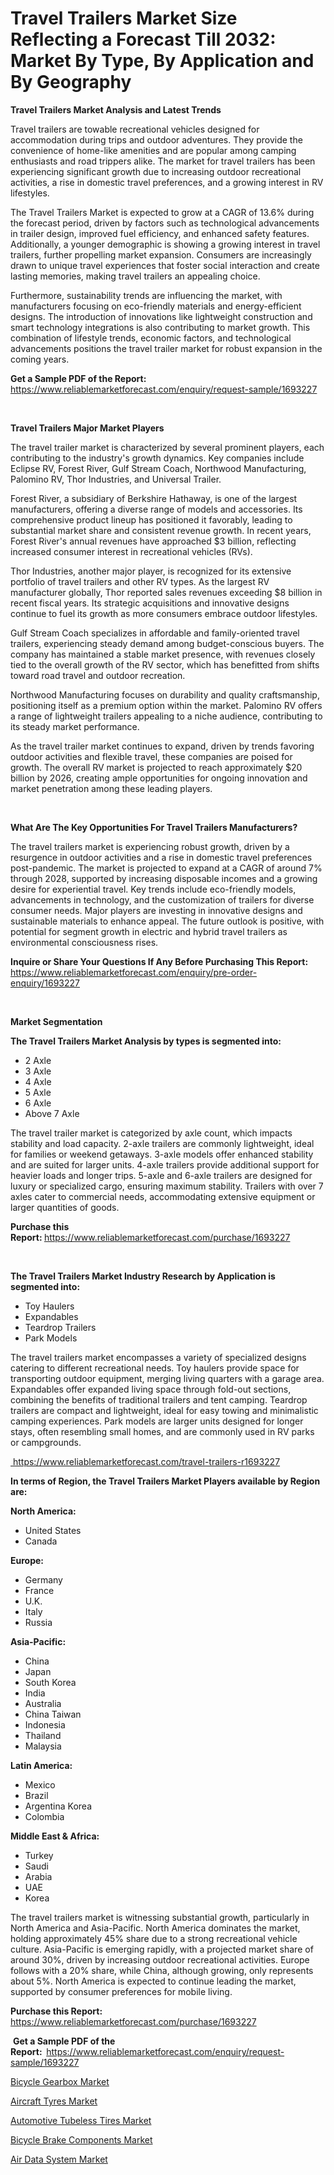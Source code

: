 <p><h1>Travel Trailers Market Size Reflecting a Forecast Till 2032: Market By Type, By Application and By Geography</h1></p><p><strong>Travel Trailers Market Analysis and Latest Trends</strong></p>
<p><p>Travel trailers are towable recreational vehicles designed for accommodation during trips and outdoor adventures. They provide the convenience of home-like amenities and are popular among camping enthusiasts and road trippers alike. The market for travel trailers has been experiencing significant growth due to increasing outdoor recreational activities, a rise in domestic travel preferences, and a growing interest in RV lifestyles.</p><p>The Travel Trailers Market is expected to grow at a CAGR of 13.6% during the forecast period, driven by factors such as technological advancements in trailer design, improved fuel efficiency, and enhanced safety features. Additionally, a younger demographic is showing a growing interest in travel trailers, further propelling market expansion. Consumers are increasingly drawn to unique travel experiences that foster social interaction and create lasting memories, making travel trailers an appealing choice.</p><p>Furthermore, sustainability trends are influencing the market, with manufacturers focusing on eco-friendly materials and energy-efficient designs. The introduction of innovations like lightweight construction and smart technology integrations is also contributing to market growth. This combination of lifestyle trends, economic factors, and technological advancements positions the travel trailer market for robust expansion in the coming years.</p></p>
<p><strong>Get a Sample PDF of the Report:&nbsp;</strong> <a href="https://www.reliablemarketforecast.com/enquiry/request-sample/1693227?utm_campaign=1833&utm_medium=2&utm_source=Github&utm_content=ia&utm_term=30032025&utm_id=travel-trailers">https://www.reliablemarketforecast.com/enquiry/request-sample/1693227</a></p>
<p>&nbsp;</p>
<p><strong>Travel Trailers Major Market Players</strong></p>
<p><p>The travel trailer market is characterized by several prominent players, each contributing to the industry's growth dynamics. Key companies include Eclipse RV, Forest River, Gulf Stream Coach, Northwood Manufacturing, Palomino RV, Thor Industries, and Universal Trailer. </p><p>Forest River, a subsidiary of Berkshire Hathaway, is one of the largest manufacturers, offering a diverse range of models and accessories. Its comprehensive product lineup has positioned it favorably, leading to substantial market share and consistent revenue growth. In recent years, Forest River's annual revenues have approached $3 billion, reflecting increased consumer interest in recreational vehicles (RVs).</p><p>Thor Industries, another major player, is recognized for its extensive portfolio of travel trailers and other RV types. As the largest RV manufacturer globally, Thor reported sales revenues exceeding $8 billion in recent fiscal years. Its strategic acquisitions and innovative designs continue to fuel its growth as more consumers embrace outdoor lifestyles.</p><p>Gulf Stream Coach specializes in affordable and family-oriented travel trailers, experiencing steady demand among budget-conscious buyers. The company has maintained a stable market presence, with revenues closely tied to the overall growth of the RV sector, which has benefitted from shifts toward road travel and outdoor recreation.</p><p>Northwood Manufacturing focuses on durability and quality craftsmanship, positioning itself as a premium option within the market. Palomino RV offers a range of lightweight trailers appealing to a niche audience, contributing to its steady market performance.</p><p>As the travel trailer market continues to expand, driven by trends favoring outdoor activities and flexible travel, these companies are poised for growth. The overall RV market is projected to reach approximately $20 billion by 2026, creating ample opportunities for ongoing innovation and market penetration among these leading players.</p></p>
<p>&nbsp;</p>
<p><strong>What Are The Key Opportunities For Travel Trailers Manufacturers?</strong></p>
<p><p>The travel trailers market is experiencing robust growth, driven by a resurgence in outdoor activities and a rise in domestic travel preferences post-pandemic. The market is projected to expand at a CAGR of around 7% through 2028, supported by increasing disposable incomes and a growing desire for experiential travel. Key trends include eco-friendly models, advancements in technology, and the customization of trailers for diverse consumer needs. Major players are investing in innovative designs and sustainable materials to enhance appeal. The future outlook is positive, with potential for segment growth in electric and hybrid travel trailers as environmental consciousness rises.</p></p>
<p><strong>Inquire or Share Your Questions If Any Before Purchasing This Report:</strong> <a href="https://www.reliablemarketforecast.com/enquiry/pre-order-enquiry/1693227?utm_campaign=1833&utm_medium=2&utm_source=Github&utm_content=ia&utm_term=30032025&utm_id=travel-trailers">https://www.reliablemarketforecast.com/enquiry/pre-order-enquiry/1693227</a></p>
<p>&nbsp;</p>
<p><strong>Market Segmentation</strong></p>
<p><strong>The Travel Trailers Market Analysis by types is segmented into:</strong></p>
<p><ul><li>2 Axle</li><li>3 Axle</li><li>4 Axle</li><li>5 Axle</li><li>6 Axle</li><li>Above 7 Axle</li></ul></p>
<p><p>The travel trailer market is categorized by axle count, which impacts stability and load capacity. 2-axle trailers are commonly lightweight, ideal for families or weekend getaways. 3-axle models offer enhanced stability and are suited for larger units. 4-axle trailers provide additional support for heavier loads and longer trips. 5-axle and 6-axle trailers are designed for luxury or specialized cargo, ensuring maximum stability. Trailers with over 7 axles cater to commercial needs, accommodating extensive equipment or larger quantities of goods.</p></p>
<p><strong>Purchase this Report:&nbsp;</strong><a href="https://www.reliablemarketforecast.com/purchase/1693227?utm_campaign=1833&utm_medium=2&utm_source=Github&utm_content=ia&utm_term=30032025&utm_id=travel-trailers">https://www.reliablemarketforecast.com/purchase/1693227</a></p>
<p>&nbsp;</p>
<p><strong>The Travel Trailers Market Industry Research by Application is segmented into:</strong></p>
<p><ul><li>Toy Haulers</li><li>Expandables</li><li>Teardrop Trailers</li><li>Park Models</li></ul></p>
<p><p>The travel trailers market encompasses a variety of specialized designs catering to different recreational needs. Toy haulers provide space for transporting outdoor equipment, merging living quarters with a garage area. Expandables offer expanded living space through fold-out sections, combining the benefits of traditional trailers and tent camping. Teardrop trailers are compact and lightweight, ideal for easy towing and minimalistic camping experiences. Park models are larger units designed for longer stays, often resembling small homes, and are commonly used in RV parks or campgrounds.</p></p>
<p><a href="https://www.reliablemarketforecast.com/travel-trailers-r1693227?utm_campaign=1833&utm_medium=2&utm_source=Github&utm_content=ia&utm_term=30032025&utm_id=travel-trailers">&nbsp;https://www.reliablemarketforecast.com/travel-trailers-r1693227</a></p>
<p><strong>In terms of Region, the Travel Trailers Market Players available by Region are:</strong></p>
<p>
    <p> <strong> North America: </strong>
        <ul>
            <li>United States</li>
            <li>Canada</li>
        </ul>
        </p> 
    <p> <strong> Europe: </strong>
        <ul>
            <li>Germany</li>
            <li>France</li>
            <li>U.K.</li>
            <li>Italy</li>
            <li>Russia</li>
        </ul>
        </p> 
    <p> <strong> Asia-Pacific: </strong>
        <ul>
            <li>China</li>
            <li>Japan</li>
            <li>South Korea</li>
            <li>India</li>
            <li>Australia</li>
            <li>China Taiwan</li>
            <li>Indonesia</li>
            <li>Thailand</li>
            <li>Malaysia</li>
        </ul>
        </p> 
    <p> <strong> Latin America: </strong>
        <ul>
            <li>Mexico</li>
            <li>Brazil</li>
            <li>Argentina Korea</li>
            <li>Colombia</li>
        </ul>
        </p> 
    <p> <strong> Middle East & Africa: </strong>
        <ul>
            <li>Turkey</li>
            <li>Saudi</li>
            <li>Arabia</li>
            <li>UAE</li>
            <li>Korea</li>
        </ul>
    </p>
    </p>
<p><p>The travel trailers market is witnessing substantial growth, particularly in North America and Asia-Pacific. North America dominates the market, holding approximately 45% share due to a strong recreational vehicle culture. Asia-Pacific is emerging rapidly, with a projected market share of around 30%, driven by increasing outdoor recreational activities. Europe follows with a 20% share, while China, although growing, only represents about 5%. North America is expected to continue leading the market, supported by consumer preferences for mobile living.</p></p>
<p><strong>Purchase this Report: </strong><a href="https://www.reliablemarketforecast.com/purchase/1693227?utm_campaign=1833&utm_medium=2&utm_source=Github&utm_content=ia&utm_term=30032025&utm_id=travel-trailers">https://www.reliablemarketforecast.com/purchase/1693227</a></p>
<p>&nbsp;<strong>Get a Sample PDF of the Report:&nbsp;&nbsp;</strong><a href="https://www.reliablemarketforecast.com/enquiry/request-sample/1693227?utm_campaign=1833&utm_medium=2&utm_source=Github&utm_content=ia&utm_term=30032025&utm_id=travel-trailers">https://www.reliablemarketforecast.com/enquiry/request-sample/1693227</a></p>
<p><strong></strong></p>
<p><p><a href="https://github.com/dahcheeviola/Market-Research-Report-List-1/blob/main/bicycle-gearbox-market.md?utm_campaign=1833&utm_medium=2&utm_source=Github&utm_content=ia&utm_term=30032025&utm_id=travel-trailers">Bicycle Gearbox Market</a></p><p><a href="https://github.com/budenhanelfc/Market-Research-Report-List-1/blob/main/aircraft-tyres-market.md?utm_campaign=1833&utm_medium=2&utm_source=Github&utm_content=ia&utm_term=30032025&utm_id=travel-trailers">Aircraft Tyres Market</a></p><p><a href="https://github.com/dichkotuanny/Market-Research-Report-List-1/blob/main/automotive-tubeless-tires-market.md?utm_campaign=1833&utm_medium=2&utm_source=Github&utm_content=ia&utm_term=30032025&utm_id=travel-trailers">Automotive Tubeless Tires Market</a></p><p><a href="https://github.com/cagleplittrw/Market-Research-Report-List-1/blob/main/bicycle-brake-components-market.md?utm_campaign=1833&utm_medium=2&utm_source=Github&utm_content=ia&utm_term=30032025&utm_id=travel-trailers">Bicycle Brake Components Market</a></p><p><a href="https://github.com/marrahcerpas05/Market-Research-Report-List-1/blob/main/air-data-system-market.md?utm_campaign=1833&utm_medium=2&utm_source=Github&utm_content=ia&utm_term=30032025&utm_id=travel-trailers">Air Data System Market</a></p></p>